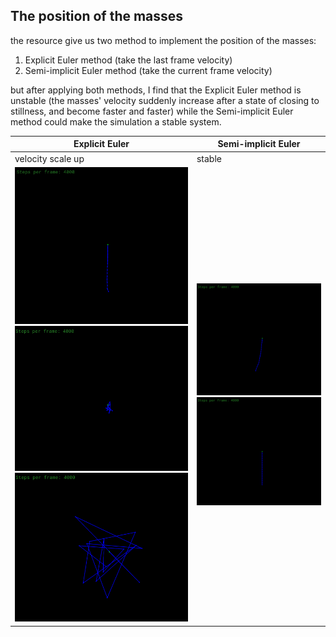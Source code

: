 ## The position of the masses
the resource give us two method to implement the position of the masses:
1. Explicit Euler method (take the last frame velocity)
2. Semi-implicit Euler method (take the current frame velocity)

but after applying both methods, I find that the Explicit Euler method is unstable (the masses' velocity suddenly increase after a state of closing to stillness, and become faster and faster) while the Semi-implicit Euler method could make the simulation a stable system.

| Explicit Euler | Semi-implicit Euler |
| --- | --- |
| velocity scale up | stable |
|![unstable-0](./images/unstable-0.png) ![unstable-1](./images/unstable-1.png) ![unstable-2](./images/unstable-2.png)|![stable-0](./images/stable-0.png) ![stable-1](./images/stable-1.png)|




